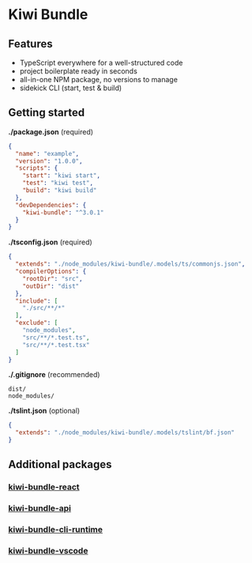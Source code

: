 # Kiwi Bundle


## Features
- TypeScript everywhere for a well-structured code
- project boilerplate ready in seconds
- all-in-one NPM package, no versions to manage
- sidekick CLI (start, test & build)


## Getting started
**./package.json** (required)
```json
{
  "name": "example",
  "version": "1.0.0",
  "scripts": {
    "start": "kiwi start",
    "test": "kiwi test",
    "build": "kiwi build"
  },
  "devDependencies": {
    "kiwi-bundle": "^3.0.1"
  }
}
```

**./tsconfig.json** (required)
```json
{
  "extends": "./node_modules/kiwi-bundle/.models/ts/commonjs.json",
  "compilerOptions": {
    "rootDir": "src",
    "outDir": "dist"
  },
  "include": [
    "./src/**/*"
  ],
  "exclude": [
    "node_modules",
    "src/**/*.test.ts",
    "src/**/*.test.tsx"
  ]
}
```

**./.gitignore** (recommended)
```
dist/
node_modules/
```

**./tslint.json** (optional)
```json
{
  "extends": "./node_modules/kiwi-bundle/.models/tslint/bf.json"
}
```


## Additional packages

### [kiwi-bundle-react](https://github.com/theblueforest/kiwi-bundle-react)

### [kiwi-bundle-api](https://github.com/theblueforest/kiwi-bundle-api)

### [kiwi-bundle-cli-runtime](https://github.com/theblueforest/kiwi-bundle-cli-runtime)

### [kiwi-bundle-vscode](https://github.com/theblueforest/kiwi-bundle-vscode)
